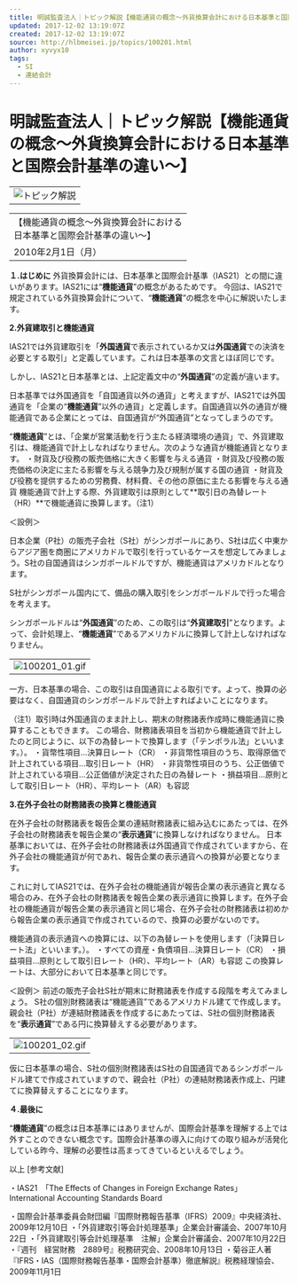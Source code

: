 ```yaml
---
title: 明誠監査法人｜トピック解説【機能通貨の概念～外貨換算会計における日本基準と国際会計基準の違い～】
updated: 2017-12-02 13:19:07Z
created: 2017-12-02 13:19:07Z
source: http://hlbmeisei.jp/topics/100201.html
author: xyvyx10
tags:
  - SI
  - 連結会計
---
```


# 明誠監査法人｜トピック解説【機能通貨の概念～外貨換算会計における日本基準と国際会計基準の違い～】

|     |
| --- |
| ![トピック解説](../_resources/692635a0a1d9a3bdd62eb455411e8ecf.jpg) |

|     |
| --- |
| 【機能通貨の概念～外貨換算会計における<br>日本基準と国際会計基準の違い～】 |
| 2010年2月1日（月） |

**１.はじめに**
外貨換算会計には、日本基準と国際会計基準（IAS21）との間に違いがあります。IAS21には“**機能通貨**”の概念があるためです。
今回は、IAS21で規定されている外貨換算会計について、“**機能通貨**”の概念を中心に解説いたします。

**2.外貨建取引と機能通貨**

IAS21では外貨建取引を「**外国通貨**で表示されているか又は**外国通貨**での決済を必要とする取引」と定義しています。これは日本基準の文言とほぼ同じです。

しかし、IAS21と日本基準とは、上記定義文中の“**外国通貨**”の定義が違います。

日本基準では外国通貨を「自国通貨以外の通貨」と考えますが、IAS21では外国通貨を「企業の“**機能通貨**”以外の通貨」と定義します。自国通貨以外の通貨が機能通貨である企業にとっては、自国通貨が“外国通貨”となってしまうのです。

“**機能通貨**”とは、「企業が営業活動を行う主たる経済環境の通貨」で、外貨建取引は、機能通貨で計上しなればなりません。次のような通貨が機能通貨となります。
・財貨及び役務の販売価格に大きく影響を与える通貨
・財貨及び役務の販売価格の決定に主たる影響を与える競争力及び規制が属する国の通貨
・財貨及び役務を提供するための労務費、材料費、その他の原価に主たる影響を与える通貨
機能通貨で計上する際、外貨建取引は原則として**取引日の為替レート（HR）**で機能通貨に換算します。（注1）

＜設例＞

日本企業（P社）の販売子会社（S社）がシンガポールにあり、S社は広く中東からアジア圏を商圏にアメリカドルで取引を行っているケースを想定してみましょう。S社の自国通貨はシンガポールドルですが、機能通貨はアメリカドルとなります。

S社がシンガポール国内にて、備品の購入取引をシンガポールドルで行った場合を考えます。

シンガポールドルは“**外国通貨**”のため、この取引は“**外貨建取引**”となります。よって、会計処理上、“**機能通貨**”であるアメリカドルに換算して計上しなければなりません。

|     |
| --- |
| ![100201_01.gif](../_resources/100201_01.gif) |

一方、日本基準の場合、この取引は自国通貨による取引です。よって、換算の必要はなく、自国通貨のシンガポールドルで計上すればよいことになります。

（注1）取引時は外国通貨のまま計上し、期末の財務諸表作成時に機能通貨に換算することもできます。
この場合、財務諸表項目を当初から機能通貨で計上したのと同じように、以下の為替レートで換算します（「テンポラル法」といいます。）。
・貨幣性項目…決算日レート（CR）
・非貨幣性項目のうち、取得原価で計上されている項目…取引日レート（HR）
・非貨幣性項目のうち、公正価値で計上されている項目…公正価値が決定された日の為替レート
・損益項目…原則として取引日レート（HR）、平均レート（AR）も容認

 **3.在外子会社の財務諸表の換算と機能通貨**

在外子会社の財務諸表を報告企業の連結財務諸表に組み込むにあたっては、在外子会社の財務諸表を報告企業の“**表示通貨**”に換算しなければなりません。
日本基準においては、在外子会社の財務諸表は外国通貨で作成されていますから、在外子会社の機能通貨が何であれ、報告企業の表示通貨への換算が必要となります。

これに対してIAS21では、在外子会社の機能通貨が報告企業の表示通貨と異なる場合のみ、在外子会社の財務諸表を報告企業の表示通貨に換算します。在外子会社の機能通貨が報告企業の表示通貨と同じ場合、在外子会社の財務諸表は初めから報告企業の表示通貨で作成されているので、換算の必要がないのです。

機能通貨の表示通貨への換算には、以下の為替レートを使用します（「決算日レート法」といいます。）。
・すべての資産・負債項目…決算日レート（CR）
・損益項目…原則として取引日レート（HR）、平均レート（AR）も容認
この換算レートは、大部分において日本基準と同じです。

＜設例＞
前述の販売子会社S社が期末に財務諸表を作成する段階を考えてみましょう。
S社の個別財務諸表は“機能通貨”であるアメリカドル建てで作成します。
親会社（P社）が連結財務諸表を作成するにあたっては、S社の個別財務諸表を“**表示通貨**”である円に換算替えする必要があります。

|     |
| --- |
| ![100201_02.gif](../_resources/100201_02.gif) |

仮に日本基準の場合、S社の個別財務諸表はS社の自国通貨であるシンガポールドル建てで作成されていますので、親会社（P社）の連結財務諸表作成上、円建てに換算替えすることになります。

**４.最後に**

“**機能通貨**”の概念は日本基準にはありませんが、国際会計基準を理解する上では外すことのできない概念です。国際会計基準の導入に向けての取り組みが活発化している昨今、理解の必要性は高まってきているといえるでしょう。

以上
[参考文献]

・IAS21　「The Effects of Changes in Foreign Exchange Rates」 International Accounting Standards Board

・国際会計基準委員会財団編『国際財務報告基準（IFRS）2009』中央経済社、2009年12月10日
・「外貨建取引等会計処理基準」企業会計審議会、2007年10月22日
・「外貨建取引等会計処理基準　注解」企業会計審議会、2007年10月22日
・『週刊　経営財務　2889号』税務研究会、2008年10月13日
・菊谷正人著『IFRS・IAS（国際財務報告基準・国際会計基準）徹底解説』税務経理協会、2009年11月1日